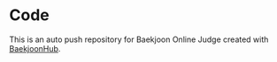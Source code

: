 # Code
This is an auto push repository for Baekjoon Online Judge created with [BaekjoonHub](https://github.com/BaekjoonHub/BaekjoonHub).

